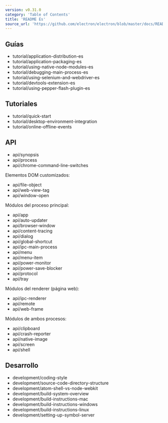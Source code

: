 ```yaml
---
version: v0.31.0
category: 'Table of Contents'
title: 'README Es'
source_url: 'https://github.com/electron/electron/blob/master/docs/README-es.md'
---
```


## Guías

* tutorial/application-distribution-es
* tutorial/application-packaging-es
* tutorial/using-native-node-modules-es
* tutorial/debugging-main-process-es
* tutorial/using-selenium-and-webdriver-es
* tutorial/devtools-extension-es
* tutorial/using-pepper-flash-plugin-es

## Tutoriales

* tutorial/quick-start
* tutorial/desktop-environment-integration
* tutorial/online-offline-events

## API

* api/synopsis
* api/process
* api/chrome-command-line-switches

Elementos DOM customizados:

* api/file-object
* api/web-view-tag
* api/window-open

Módulos del proceso principal:

* api/app
* api/auto-updater
* api/browser-window
* api/content-tracing
* api/dialog
* api/global-shortcut
* api/ipc-main-process
* api/menu
* api/menu-item
* api/power-monitor
* api/power-save-blocker
* api/protocol
* api/tray

Módulos del renderer (página web):

* api/ipc-renderer
* api/remote
* api/web-frame

Módulos de ambos procesos:

* api/clipboard
* api/crash-reporter
* api/native-image
* api/screen
* api/shell

## Desarrollo

* development/coding-style
* development/source-code-directory-structure
* development/atom-shell-vs-node-webkit
* development/build-system-overview
* development/build-instructions-mac
* development/build-instructions-windows
* development/build-instructions-linux
* development/setting-up-symbol-server
